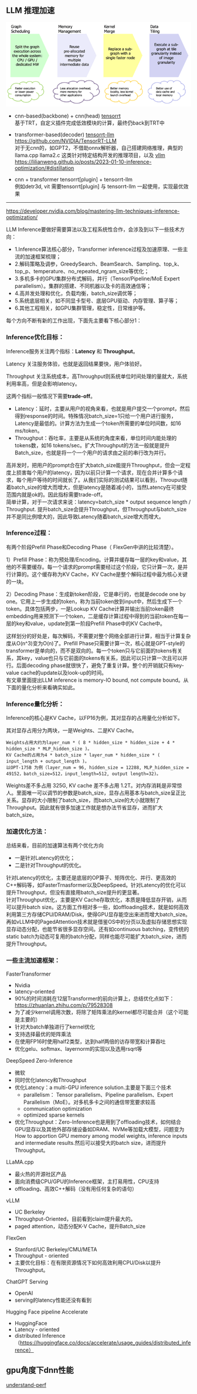 ## LLM 推理加速   

![acc](./2016-openvx-api-slide6.png)   

* cnn-based(backbone) + cnn(head) [tensorrt](https://github.com/lix19937/trt-samples-for-hackathon-cn/blob/master/cookbook/readme_cn.md)     
基于TRT，自定义插件完成低效模块的计算，最终仍back到TRT中   

* transformer-based(decoder)  [tensorrt-llm](tensorrt-llm/readme.md)  https://github.com/NVIDIA/TensorRT-LLM           
对于无cnn的，如GPT2，不借助onnx解析器，自己搭建网络推理，典型的llama.cpp   llama2.c 这类针对特定结构开发的推理项目，以及 [vllm](./vllm/readme.md)          
https://lilianweng.github.io/posts/2023-01-10-inference-optimization/#distillation     

* cnn + transformer  tensorrt[plugin] + tensorrt-llm         
例如detr3d, vit 需要tensorrt[plugin] 与 tensorrt-llm 一起使用，实现最优效果

-------------------------------   
https://developer.nvidia.com/blog/mastering-llm-techniques-inference-optimization/

LLM Inference要做好需要算法以及工程系统性合作，会涉及到以下一些技术方向：    
+ 1.Inference算法核心部分，Transformer inference过程及加速原理、一些主流的加速框架梳理；   
+ 2.解码策略及调参，GreedySearch、BeamSearch、Sampling、top_k、top_p、temperature、no_repeated_ngram_size等优化；    
+ 3.多机多卡的GPU集群分布式解码，并行（Tensor/Pipeline/MoE Expert parallelism）。集群的搭建、不同机器以及卡的高效通信等；  
+ 4.高并发处理和优化，负载均衡，batch_size调优等；  
+ 5.系统底层相关，如不同显卡型号、底层GPU驱动、内存管理、算子等；  
+ 6.其他工程相关，如GPU集群管理，稳定性，日常维护等。   

每个方向不断有新的工作出现，下面先主要看下核心部分1：     

### Inference优化目标：
Inference服务关注两个指标：**Latency** 和 **Throughput**。    

Latency 关注服务体验，也就是返回结果要快，用户体验好。    

Throughput 关注系统成本，高Throughput则系统单位时间处理的量就大，系统利用率高，但是会影响latency。    

这两个指标一般情况下需要**trade-off**。    

- Latency：延时，主要从用户的视角来看，也就是用户提交一个prompt，然后得到response的时间。特殊情况batch_size=1只给一个用户进行服务，Latency是最低的。计算方法为生成一个token所需要的单位时间数，如16 ms/token。    
- Throughput：吞吐率，主要是从系统的角度来看，单位时间内能处理的tokens数，如16 tokens/sec。扩大Throughput的方法一般就是提升Batch_size，也就是将一个一个用户的请求由之前的串行改为并行。   

高并发时，把用户的prompt合在扩大batch_size能提升Throughput，但会一定程度上损害每个用户的latency，因为以前只计算一个请求，现在合并计算多个请求，每个用户等待的时间就长了。从我们实际的测试结果可以看到，Throuput随着batch_size的增大而增大，但是latency是随着减小的，当然Latency在可接受范围内就是ok的。因此指标需要trade-off。     
简单计算，对于一次请求来说：latency=batch_size * output sequence length / Throughput. 提升batch_size会提升Throughput，但Throughput与batch_size并不是同比例增大的，因此导致Latency随着batch_size增大而增大。

### Inference过程：
有两个阶段Prefill Phase和Decoding Phase（ FlexGen中讲的比较清楚）。

1）Prefill Phase：称为预处理/Encoding。计算并缓存每一层的key和value，其他的不需要缓存。每一个请求的prompt需要经过这个阶段，它只计算一次，是并行计算的。这个缓存称为KV Cache，KV Cache是整个解码过程中最为核心关键的一块。

2）Decoding Phase：生成新token阶段，它是串行的，也就是decode one by one。它用上一步生成的token，称为当前token放到input中，然后生成下一个token。具体包括两步，一是Lookup KV Cache计算并输出当前token最终embedding用来预测下一个token，二是缓存计算过程中得到的当前token在每一层的key和value，update到第一阶段Prefill Phase中的KV Cache中。

这样划分的好处是，每次解码，不需要对整个网络全部进行计算，相当于计算复杂度从O(n^3)变为O(n)了。Prefill Phase只需要计算一次，核心就是GPT-style的transformer是单向的，而不是双向的。每一个token只与它前面的tokens有关系，其key，value也只与它前面的tokens有关系，因此可以只计算一次且可以并行。后面decoding phase就很快了，避免了重复计算。整个的开销就只有key-value cache的update以及look-up的时间。   
有文章里面提出LLM inference is memory-IO bound, not compute bound。从下面的量化分析来看确实如此。

### Inference量化分析：   
Inference的核心是KV Cache，以FP16为例，其对显存的占用量化分析如下。

其对显存占用分为两块，一是Weights、二是KV Cache。
```
Weights占用大约为layer_num * ( 8 * hidden_size * hidden_size + 4 * hidden_size * MLP_hidden_size )。  
KV Cache的占用为4 * batch_size * layer_num * hidden_size * ( input_length + output_length )。  
以OPT-175B 为例（layer_num = 96, hidden_size = 12288, MLP_hidden_size = 49152，batch_size=512，input_length=512, output length=32)。   
```   
Weights差不多占用 325G, KV cache 差不多占用 1.2T。对内存消耗是非常惊人。里面唯一可以调节的参数是batch_size，显存占用基本与batch_size呈正比关系。显存的大小限制了batch_size，而batch_size的大小就限制了Throughput。因此就有很多加速工作就是想办法节省显存，进而扩大batch_size。

### 加速优化方法：  
总结来看，目前的加速算法有两个优化方向     
+ 一是针对Latency的优化；
+ 二是针对Throughput的优化。
  
针对Latency的优化，主要还是底层的OP算子、矩阵优化、并行、更高效的C++解码等，如FasterTrnasformer以及DeepSpeed。针对Latency的优化可以提升Throughput，但没有直接用batch_size提升的更显著。    
针对Throughput优化，主要是KV Cache存取优化，本质是降低显存开销，从而可以提升batch size。这方面工作相对多一些，如offloading技术，就是如何高效利用第三方存储CPU/DRAM/Disk，使得GPU显存能空出来进而增大batch_size。  
再如vLLM中的PagedAttention技术就是借鉴OS中的分页以及虚拟存储思想实现显存动态分配，也能节省很多显存空间。还有如continuous batching，变传统的static batch为动态可复用的batch分配，同样也能尽可能扩大batch_size，进而提升Throughput。

### 一些主流加速框架：
FasterTransformer    
- Nvidia   
- latency-oriented    
- 90%的时间消耗在12层Transformer的前向计算上，总结优化点如下：https://zhuanlan.zhihu.com/p/79528308      
- 为了减少kernel调用次数，将除了矩阵乘法的kernel都尽可能合并（这个可能是主要的）
- 针对大batch单独进行了kernel优化   
- 支持选择最优的矩阵乘法   
- 在使用FP16时使用half2类型，达到half两倍的访存带宽和计算吞吐   
- 优化gelu、softmax、layernorm的实现以及选用rsqrt等  

DeepSpeed Zero-Inference       
- 微软  
- 同时优化latency和Throughput   
- 优化Latency：a multi-GPU inference solution.主要是下面三个技术   
    - parallelism： Tensor parallelism、Pipeline parallelism、Expert Parallelism（MoE）。对多机多卡之间的通信带宽要求较高
    - communication optimization
    - optimized sparse kernels
- 优化Throughput：Zero-Inference也是用到了offloading技术，如何结合GPU显存以及其他外部存储设备如DRAM、NVMe等加载大模型，问题变为How to apportion GPU memory among model weights, inference inputs and intermediate results.然后可以接受大的batch size，进而提升Throughput。

LLaMA.cpp     
- 最火热的开源社区产品    
- 面向消费级CPU/GPU的Inference框架，主打易用性，CPU支持   
- offloading、高效C++解码（没有用任何复杂的语句）   

vLLM      
- UC Berkeley    
- Throughput-Oriented，目前看到claim提升最大的。   
- paged attention，动态分配K-V Cache，提升Batch_size

FlexGen         
- Stanford/UC Berkeley/CMU/META   
- Throughput - oriented   
- 主要优化目标：在有限资源情况下如何高效利用CPU/Disk以提升Throughput。

ChatGPT Serving   
- OpenAI   
- serving的latency性能还没有看到

Hugging Face pipeline Accelerate        
- HuggingFace   
- Latency - oriented   
- distributed Inference （https://huggingface.co/docs/accelerate/usage_guides/distributed_inference）


## gpu角度下dnn性能     
[understand-perf ](https://docs.nvidia.com/deeplearning/performance/dl-performance-gpu-background/index.html#understand-perf)   
  
